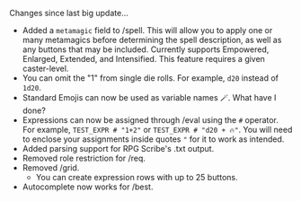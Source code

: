 Changes since last big update...
  - Added a `metamagic` field to /spell. This will allow you to apply one or many metamagics before determining the spell description, as well as any buttons that may be included. Currently supports Empowered, Enlarged, Extended, and Intensified. This feature requires a given caster-level.
  - You can omit the "1" from single die rolls. For example, `d20` instead of `1d20`.
  - Standard Emojis can now be used as variable names 🪄. What have I done?
  - Expressions can now be assigned through /eval using the `#` operator. For example, `TEST_EXPR # "1+2"` or `TEST_EXPR # "d20 + 🔥"`. You will need to enclose your assignments inside quotes `"` for it to work as intended.
  - Added parsing support for RPG Scribe's .txt output.
  - Removed role restriction for /req.
  - Removed /grid.
    - You can create expression rows with up to 25 buttons.
  - Autocomplete now works for /best.
